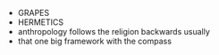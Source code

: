 - GRAPES
- HERMETICS
- anthropology follows the religion backwards usually
- that one big framework with the compass